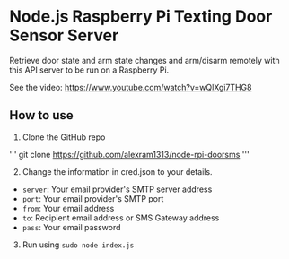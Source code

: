 # Node.js Raspberry Pi Texting Door Sensor Server

Retrieve door state and arm state changes and arm/disarm remotely with this API server to be run on a Raspberry Pi.

See the video: https://www.youtube.com/watch?v=wQlXgi7THG8

## How to use

1. Clone the GitHub repo

'''
git clone https://github.com/alexram1313/node-rpi-doorsms
'''

2. Change the information in cred.json to your details.

  - `server`: Your email provider's SMTP server address
  - `port`: Your email provider's SMTP port
  - `from`: Your email address
  - `to`: Recipient email address or SMS Gateway address
  - `pass`: Your email password
  
3. Run using `sudo node index.js`
